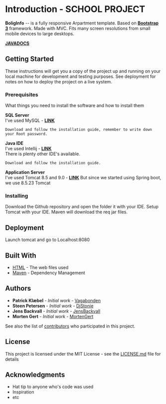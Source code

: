 Introduction - SCHOOL PROJECT
============
**BoligInfo** -- is a fully responsive Arpartment template. Based on **[Bootstrap 3](https://github.com/twbs/bootstrap)** framework. Made with MVC. Fits many screen resolutions from small mobile devices to large desktops.  

**[JAVADOCS](https://boliginfo.github.io/BInfo/)**

## Getting Started

These instructions will get you a copy of the project up and running on your local machine for development and testing purposes. See deployment for notes on how to deploy the project on a live system.

### Prerequisites

What things you need to install the software and how to install them

**SQL Server**  
I've used MySQL - **[LINK](https://dev.mysql.com/downloads/mysql/)**
```
Download and follow the installation guide, remember to write down your Root password.
```
**Java IDE**  
I've used Intellij - **[LINK](https://www.jetbrains.com/idea/download/)**  
There is plenty other IDE's available.
```
Download and follow the installation guide. 
```
**Application Server**  
I've used Tomcat 8.5 and 9.0 - **[LINK](https://tomcat.apache.org/download-80.cgi)**
But since we started using Spring boot, we use 8.5.23 Tomcat

### Installing  

Download the Github repository and open the folder it with your IDE.
Setup Tomcat with your IDE. Maven will download the req jar files.

## Deployment

Launch tomcat and go to Localhost:8080

## Built With

* [HTML](https://en.wikipedia.org/wiki/html) - The web files used
* [Maven](https://maven.apache.org/) - Dependency Management

## Authors

* **Patrick Klæbel** - *Initial work* - [Vagabonden](https://github.com/dkvagabonden)
* **Steen Petersen** - *Initial work* - [DjStonie](https://github.com/DjStonie)
* **Jens Backvall** - *Initial work* - [JensBackvall](https://github.com/jensbackvall)
* **Morten Gert** - *Initial work* - [MortenGert](https://github.com/MortenGert)

See also the list of [contributors](https://github.com/BoligInfo/BInfo/graphs/contributors) who participated in this project.

## License

This project is licensed under the MIT License - see the [LICENSE.md](LICENSE.md) file for details

## Acknowledgments

* Hat tip to anyone who's code was used
* Inspiration
* etc
